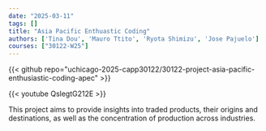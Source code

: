 ```yaml
---
date: "2025-03-11"
tags: []
title: "Asia Pacific Enthuastic Coding"
authors: ['Tina Dou', 'Mauro Ttito', 'Ryota Shimizu', 'Jose Pajuelo']
courses: ["30122-W25"]
---
```


{{< github repo="uchicago-2025-capp30122/30122-project-asia-pacific-enthusiastic-coding-apec" >}}

{{< youtube QslegtG212E >}}

This project aims to provide insights into traded products, their origins and destinations, as well as the concentration of production across industries.
